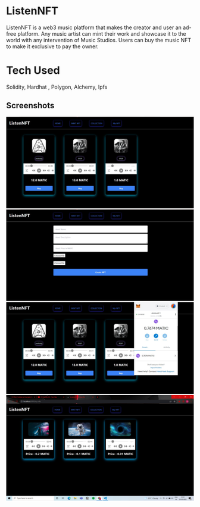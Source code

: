 
# ListenNFT

ListenNFT is a web3 music platform that makes the creator and user an ad-free platform. Any
music artist can mint their work and showcase it to the world with any intervention of Music
Studios.
Users can buy the music NFT to make it exclusive to pay the owner. 

# Tech Used

Solidity, Hardhat , Polygon, Alchemy, Ipfs

## Screenshots

![App Screenshot](./Screenshot/S1.jpeg)
![App Screenshot](./Screenshot/S2.jpeg)
![App Screenshot](./Screenshot/S3.jpeg)
![App Screenshot](./Screenshot/S4.jpeg)

